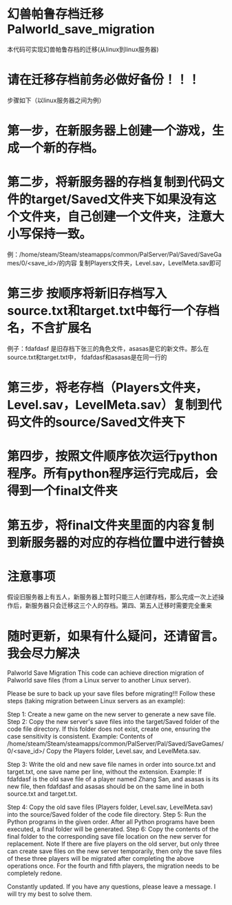# 幻兽帕鲁存档迁移 Palworld_save_migration
本代码可实现幻兽帕鲁存档的迁移(从linux到linux服务器)
# 请在迁移存档前务必做好备份！！！
步骤如下（以linux服务器之间为例）  
# 第一步，在新服务器上创建一个游戏，生成一个新的存档。  
# 第二步，将新服务器的存档复制到代码文件的target/Saved文件夹下如果没有这个文件夹，自己创建一个文件夹，注意大小写保持一致。 
 例：/home/steam/Steam/steamapps/common/PalServer/Pal/Saved/SaveGames/0/<save_id>/的内容
复制Players文件夹，Level.sav，LevelMeta.sav即可
# 第三步 按顺序将新旧存档写入source.txt和target.txt中每行一个存档名，不含扩展名
例子：fdafdasf 是旧存档下张三的角色文件，asasas是它的新文件。那么在source.txt和target.txt中， fdafdasf和asasas是在同一行的
# 第三步，将老存档（Players文件夹，Level.sav，LevelMeta.sav）复制到代码文件的source/Saved文件夹下  
# 第四步，按照文件顺序依次运行python程序。所有python程序运行完成后，会得到一个final文件夹  
# 第五步，将final文件夹里面的内容复制到新服务器的对应的存档位置中进行替换  
# 注意事项
假设旧服务器上有五人，新服务器上暂时只能三人创建存档，那么完成一次上述操作后，新服务器只会迁移这三个人的存档。第四、第五人迁移时需要完全重来

# 随时更新，如果有什么疑问，还请留言。我会尽力解决






Palworld Save Migration
This code can achieve  direction migration of Palworld save files (from a Linux server to another Linux server).

Please be sure to back up your save files before migrating!!!
Follow these steps (taking migration between Linux servers as an example):

Step 1: Create a new game on the new server to generate a new save file.
Step 2: Copy the new server's save files into the target/Saved folder of the code file directory. If this folder does not exist, create one, ensuring the case sensitivity is consistent.
Example: Contents of /home/steam/Steam/steamapps/common/PalServer/Pal/Saved/SaveGames/0/<save_id>/
Copy the Players folder, Level.sav, and LevelMeta.sav.

Step 3: Write the old and new save file names in order into source.txt and target.txt, one save name per line, without the extension.
Example: If fdafdasf is the old save file of a player named Zhang San, and asasas is its new file, then fdafdasf and asasas should be on the same line in both source.txt and target.txt.

Step 4: Copy the old save files (Players folder, Level.sav, LevelMeta.sav) into the source/Saved folder of the code file directory.
Step 5: Run the Python programs in the given order. After all Python programs have been executed, a final folder will be generated.
Step 6: Copy the contents of the final folder to the corresponding save file location on the new server for replacement.
Note
If there are five players on the old server, but only three can create save files on the new server temporarily, then only the save files of these three players will be migrated after completing the above operations once. For the fourth and fifth players, the migration needs to be completely redone.

Constantly updated. If you have any questions, please leave a message. I will try my best to solve them.
